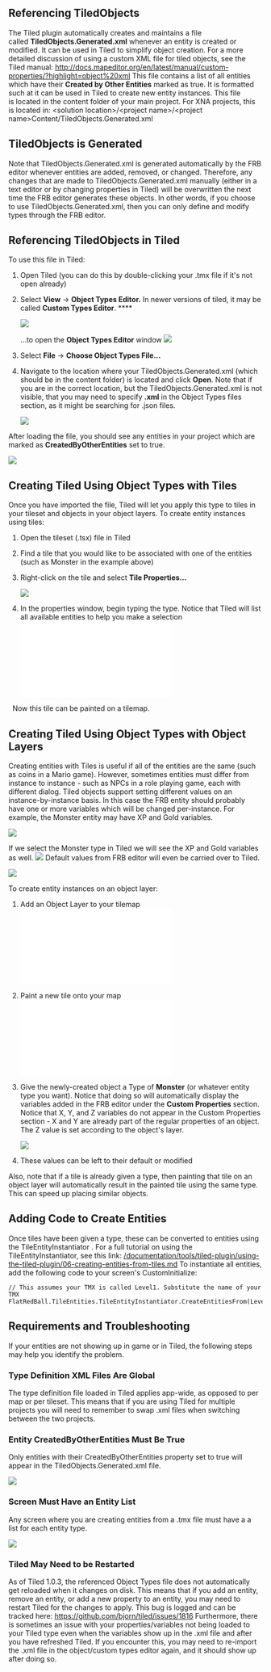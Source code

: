 ## Referencing TiledObjects

The Tiled plugin automatically creates and maintains a file called **TiledObjects.Generated.xml** whenever an entity is created or modified. It can be used in Tiled to simplify object creation. For a more detailed discussion of using a custom XML file for tiled objects, see the Tiled manual: <http://docs.mapeditor.org/en/latest/manual/custom-properties/?highlight=object%20xml> This file contains a list of all entities which have their **Created by Other Entities** marked as true. It is formatted such at it can be used in Tiled to create new entity instances. This file is located in the content folder of your main project. For XNA projects, this is located in: \<solution location\>/\<project name\>/\<project name\>Content/TiledObjects.Generated.xml

## TiledObjects is Generated

Note that TiledObjects.Generated.xml is generated automatically by the FRB editor whenever entities are added, removed, or changed. Therefore, any changes that are made to TiledObjects.Generated.xml manually (either in a text editor or by changing properties in Tiled) will be overwritten the next time the FRB editor generates these objects. In other words, if you choose to use TiledObjects.Generated.xml, then you can only define and modify types through the FRB editor.

## Referencing TiledObjects in Tiled

To use this file in Tiled:

1.  Open Tiled (you can do this by double-clicking your .tmx file if it's not open already)

2.  Select **View** -\> ****Object Types Editor.**** In newer versions of tiled, it may be called **Custom Types Editor**. ****

    ![](/media/2018-12-img_5c22ac940a2dc.png)

    ...to open the **Object Types Editor** window ![](/media/2017-11-img_5a0679f01841a.png)

3.  Select **File** -\> **Choose Object Types File...**

4.  Navigate to the location where your TiledObjects.Generated.xml (which should be in the content folder) is located and click **Open**. Note that if you are in the correct location, but the TiledObjects.Generated.xml is not visible, that you may need to specify **.xml** in the Object Types files section, as it might be searching for .json files.

    ![](/media/2017-11-img_5a07599a7109a.png)

After loading the file, you should see any entities in your project which are marked as **CreatedByOtherEntities** set to true.

![](/media/2017-11-img_5a0759e66c544.png)

## Creating Tiled Using Object Types with Tiles

Once you have imported the file, Tiled will let you apply this type to tiles in your tileset and objects in your object layers. To create entity instances using tiles:

1.  Open the tileset (.tsx) file in Tiled

2.  Find a tile that you would like to be associated with one of the entities (such as Monster in the example above)

3.  Right-click on the tile and select **Tile Properties...**

    ![](/media/2017-11-img_5a076066b498e.png)

4.  In the properties window, begin typing the type. Notice that Tiled will list all available entities to help you make a selection [![](/wp-content/uploads/2017/11/2017-11-11_13-42-57.gif.md)](/wp-content/uploads/2017/11/2017-11-11_13-42-57.gif.md)

  Now this tile can be painted on a tilemap.

## Creating Tiled Using Object Types with Object Layers

Creating entities with Tiles is useful if all of the entities are the same (such as coins in a Mario game). However, sometimes entities must differ from instance to instance - such as NPCs in a role playing game, each with different dialog. Tiled objects support setting different values on an instance-by-instance basis. In this case the FRB entity should probably have one or more variables which will be changed per-instance. For example, the Monster entity may have XP and Gold variables.

![](/media/2017-11-img_5a0785ad72bdb.png)

If we select the Monster type in Tiled we will see the XP and Gold variables as well. ![](/media/2017-11-img_5a0785f21b23c.png) Default values from FRB editor will even be carried over to Tiled.

![](/media/2017-11-img_5a07894bdab5b.png)

To create entity instances on an object layer:

1.  Add an Object Layer to your tilemap [![](/wp-content/uploads/2017/11/2017-11-11_16-22-34.gif.md)](/wp-content/uploads/2017/11/2017-11-11_16-22-34.gif.md)

2.  Paint a new tile onto your map [![](/wp-content/uploads/2017/11/2017-11-11_16-24-45.gif.md)](/wp-content/uploads/2017/11/2017-11-11_16-24-45.gif.md)

3.  Give the newly-created object a Type of **Monster** (or whatever entity type you want). Notice that doing so will automatically display the variables added in the FRB editor under the **Custom Properties** section. Notice that X, Y, and Z variables do not appear in the Custom Properties section - X and Y are already part of the regular properties of an object. The Z value is set according to the object's layer.

    ![](/media/2017-11-img_5a0787624b1c3.png)

4.  These values can be left to their default or modified

Also, note that if a tile is already given a type, then painting that tile on an object layer will automatically result in the painted tile using the same type. This can speed up placing similar objects.

## Adding Code to Create Entities

Once tiles have been given a type, these can be converted to entities using the TileEntityInstantiator . For a full tutorial on using the TileEntityInstantiator, see this link: [/documentation/tools/tiled-plugin/using-the-tiled-plugin/06-creating-entities-from-tiles.md](/documentation/tools/tiled-plugin/using-the-tiled-plugin/06-creating-entities-from-tiles.md) To instantiate all entities, add the following code to your screen's CustomInitialize:

``` lang:c#
// This assumes your TMX is called Level1. Substitute the name of your TMX
FlatRedBall.TileEntities.TileEntityInstantiator.CreateEntitiesFrom(Level1);
```

## Requirements and Troubleshooting

If your entities are not showing up in game or in Tiled, the following steps may help you identify the problem.

### Type Definition XML Files Are Global

The type definition file loaded in Tiled applies app-wide, as opposed to per map or per tileset. This means that if you are using Tiled for multiple projects you will need to remember to swap .xml files when switching between the two projects.

### Entity CreatedByOtherEntities Must Be True

Only entities with their CreatedByOtherEntities property set to true will appear in the TiledObjects.Generated.xml file.

![](/media/2017-11-img_5a078306b89e8.png)

### Screen Must Have an Entity List

Any screen where you are creating entities from a .tmx file must have a a list for each entity type.

![](/media/2017-11-img_5a078364558b2.png)

### Tiled May Need to be Restarted

As of Tiled 1.0.3, the referenced Object Types file does not automatically get reloaded when it changes on disk. This means that if you add an entity, remove an entity, or add a new property to an entity, you may need to restart Tiled for the changes to apply. This bug is logged and can be tracked here: <https://github.com/bjorn/tiled/issues/1816> Furthermore, there is sometimes an issue with your properties/variables not being loaded to your Tiled type even when the variables show up in the .xml file and after you have refreshed Tiled. If you encounter this, you may need to re-import the .xml file in the object/custom types editor again, and it should show up after doing so.

## 
